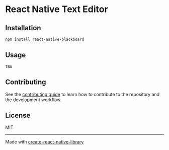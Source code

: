 # React Native Text Editor

## Installation

```sh
npm install react-native-blackboard
```

## Usage

```
TBA
```

## Contributing

See the [contributing guide](CONTRIBUTING.md) to learn how to contribute to the repository and the development workflow.

## License

MIT

---

Made with [create-react-native-library](https://github.com/callstack/react-native-builder-bob)
